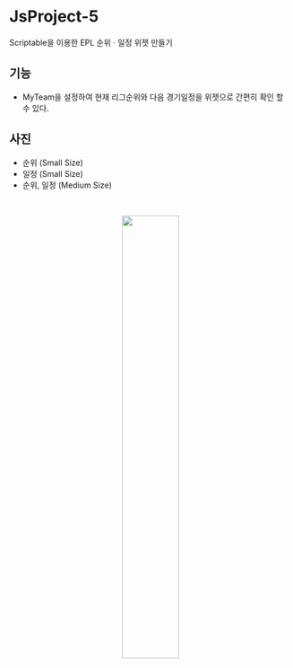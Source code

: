 # JsProject-5
Scriptable을 이용한 EPL 순위 · 일정 위젯 만들기

## 기능 
* MyTeam을 설정하여 현재 리그순위와 다음 경기일정을 위젯으로 간편히 확인 할 수 있다.


## 사진 
* 순위 (Small Size)
* 일정 (Small Size)
* 순위, 일정 (Medium Size)
</br>
<p align="center"><img src="https://user-images.githubusercontent.com/76520025/130637012-de130199-4a9a-49a5-9314-7c99a1ad3532.png" width="45%" height="45%"></p>
